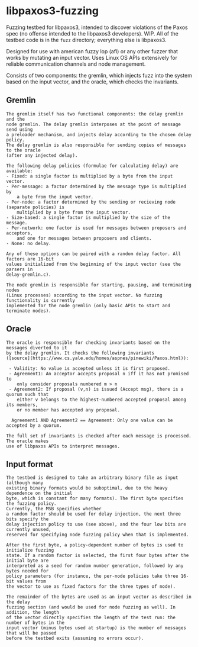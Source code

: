# libpaxos3-fuzzing

 Fuzzing testbed for libpaxos3, intended to discover violations of the Paxos spec (no offense
 intended to the libpaxos3 developers). WIP. All of the testbed code is in the `fuzz`
 directory; everything else is libpaxos3.

 Designed for use with american fuzzy lop (afl)
 or any other fuzzer that works by mutating an input vector. Uses Linux OS APIs extensively
 for reliable communication channels and node management.

 Consists of two components: the gremlin, which injects fuzz into the system
 based on the input vector, and the oracle, which checks the invariants.

## Gremlin
	
	The gremlin itself has two functional components: the delay gremlin and the 
	node gremlin. The delay gremlin interposes at the point of message send using
	a preloader mechanism, and injects delay according to the chosen delay policy.
	The delay gremlin is also responsible for sending copies of messages to the oracle
	(after any injected delay).

	The following delay policies (formulae for calculating delay) are available:
	- Fixed: a single factor is multiplied by a byte from the input vector.
	- Per-message: a factor determined by the message type is multiplied by
		a byte from the input vector.
	- Per-node: a factor determined by the sending or recieving node (separate policies) is 
		multiplied by a byte from the input vector.
	- Size-based: a single factor is multiplied by the size of the message.
	- Per-network: one factor is used for messages between proposers and acceptors,
		and one for messages between proposers and clients.
	- None: no delay.

	Any of these options can be paired with a random delay factor. All factors are 16-bit
	values initialized from the beginning of the input vector (see the parsers in 
	delay-gremlin.c).

	The node gremlin is responsible for starting, pausing, and terminating nodes
	(Linux processes) according to the input vector. No fuzzing functionality is currently
	implemented for the node gremlin (only basic APIs to start and terminate nodes).

## Oracle
	
	The oracle is responsible for checking invariants based on the messages diverted to it
	by the delay gremlin. It checks the following invariants 
	([source](https://www.cs.yale.edu/homes/aspnes/pinewiki/Paxos.html)):

	 - Validity: No value is accepted unless it is first proposed.
	 - Agreement1: An acceptor accepts proposal n iff it has not promised to 
		only consider proposals numbered m > n
	 - Agreement2: If proposal (v,n) is issued (Accept msg), there is a quorum such that 
		either v belongs to the highest-numbered accepted proposal among its members, 
		or no member has accepted any proposal.

	  Agreement1 AND Agreement2 == Agreement: Only one value can be accepted by a quorum.
    
	The full set of invariants is checked after each message is processed. The oracle makes
	use of libpaxos APIs to interpret messages.

## Input format

	The testbed is designed to take an arbitrary binary file as input (although many
	existing binary formats would be suboptimal, due to the heavy dependence on the initial
	byte, which is constant for many formats). The first byte specifies the fuzzing policy.
	Currently, the MSB specifies whether 
	a random factor should be used for delay injection, the next three bits specify the
	delay injection policy to use (see above), and the four low bits are currently unused,
	reserved for specifying node fuzzing policy when that is implemented.

	After the first byte, a policy-dependent number of bytes is used to initialize fuzzing
	state. If a random factor is selected, the first four bytes after the initial byte are
	interpreted as a seed for random number generation, followed by any bytes needed for
	policy parameters (for instance, the per-node policies take three 16-bit values from
	the vector to use as fixed factors for the three types of node).

	The remainder of the bytes are used as an input vector as described in the delay
	fuzzing section (and would be used for node fuzzing as well). In addition, the length
	of the vector directly specifies the length of the test run: the number of bytes in the
	input vector (minus bytes used at startup) is the number of messages that will be passed
	before the testbed exits (assuming no errors occur).

